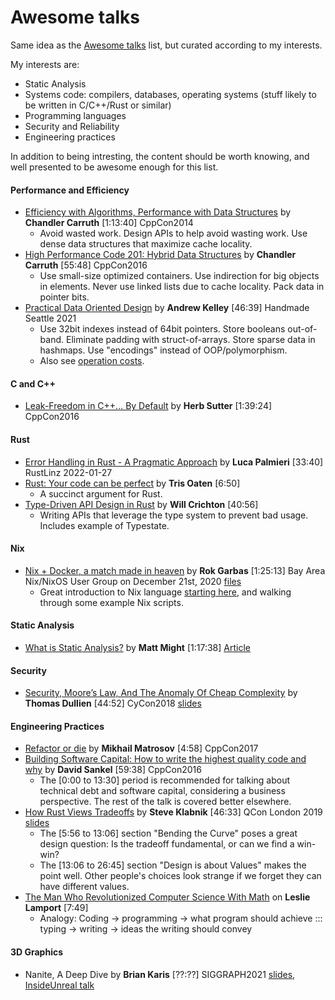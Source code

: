 # Awesome talks

Same idea as the [Awesome talks](https://github.com/JanVanRyswyck/awesome-talks) list, but curated according to my interests.

My interests are:
* Static Analysis
* Systems code: compilers, databases, operating systems (stuff likely to be written in C/C++/Rust or similar)
* Programming languages
* Security and Reliability
* Engineering practices

In addition to being intresting, the content should be worth knowing, and well presented to be awesome enough for this list.

#### Performance and Efficiency

* [Efficiency with Algorithms, Performance with Data Structures](https://www.youtube.com/watch?v=fHNmRkzxHWs) by **Chandler Carruth** [1:13:40] CppCon2014
  * Avoid wasted work. Design APIs to help avoid wasting work. Use dense data structures that maximize cache locality.
* [High Performance Code 201: Hybrid Data Structures](https://www.youtube.com/watch?v=vElZc6zSIXM) by **Chandler Carruth** [55:48] CppCon2016
  * Use small-size optimized containers. Use indirection for big objects in elements. Never use linked lists due to cache locality. Pack data in pointer bits.
* [Practical Data Oriented Design](https://vimeo.com/649009599) by **Andrew Kelley** [46:39] Handmade Seattle 2021
  * Use 32bit indexes instead of 64bit pointers. Store booleans out-of-band. Eliminate padding with struct-of-arrays. Store sparse data in hashmaps. Use "encodings" instead of OOP/polymorphism.
  * Also see [operation costs](http://ithare.com/infographics-operation-costs-in-cpu-clock-cycles/).

#### C and C++

* [Leak-Freedom in C++... By Default](https://www.youtube.com/watch?v=JfmTagWcqoE) by **Herb Sutter** [1:39:24] CppCon2016

#### Rust

* [Error Handling in Rust - A Pragmatic Approach](https://www.youtube.com/watch?v=jpVzSse7oJ4) by **Luca Palmieri** [33:40] RustLinz 2022-01-27
* [Rust: Your code can be perfect](https://www.youtube.com/watch?v=Q3AhzHq8ogs) by **Tris Oaten** [6:50]
  * A succinct argument for Rust.
* [Type-Driven API Design in Rust](https://www.youtube.com/watch?v=bnnacleqg6k) by **Will Crichton** [40:56]
  * Writing APIs that leverage the type system to prevent bad usage. Includes example of Typestate.

#### Nix

* [Nix + Docker, a match made in heaven](https://www.youtube.com/watch?v=WP_oAmV6C2U) by **Rok Garbas** [1:25:13] Bay Area Nix/NixOS User Group on December 21st, 2020 [files](https://github.com/garbas/talks/tree/main/2020-12-sf-meetup)
  * Great introduction to Nix language [starting here](https://www.youtube.com/watch?v=WP_oAmV6C2U&t=1630s), and walking through some example Nix scripts.

#### Static Analysis

* [What is Static Analysis?](https://www.youtube.com/watch?v=POvX4hYIoxg) by **Matt Might** [1:17:38] [Article](http://matt.might.net/articles/intro-static-analysis/)

#### Security

* [Security, Moore’s Law, And The Anomaly Of Cheap Complexity](https://www.err.ee/836236/video-google-0-projekti-tarkvarainseneri-ettekanne-cyconil) by **Thomas Dullien** [44:52] CyCon2018 [slides](https://docs.google.com/presentation/d/17bKudNDduvN-7hWv7S84MiHUj2AnOPNbwjTM8euDC8w/edit#slide=id.p1v)

#### Engineering Practices

* [Refactor or die](https://www.youtube.com/watch?v=fzmjXK9JZ9o) by **Mikhail Matrosov** [4:58] CppCon2017
* [Building Software Capital: How to write the highest quality code and why](https://www.youtube.com/watch?v=ta3S8CRN2TM) by **David Sankel** [59:38] CppCon2016
  * The [0:00 to 13:30] period is recommended for talking about technical debt and software capital, considering a business perspective. The rest of the talk is covered better elsewhere.
* [How Rust Views Tradeoffs](https://www.youtube.com/watch?v=2ajos-0OWts) by **Steve Klabnik** [46:33] QCon London 2019 [slides](https://qconlondon.com/system/files/presentation-slides/how_rust_views_tradeoffs.pdf)
  * The [5:56 to 13:06] section "Bending the Curve" poses a great design question: Is the tradeoff fundamental, or can we find a win-win?
  * The [13:06 to 26:45] section "Design is about Values" makes the point well. Other people's choices look strange if we forget they can have different values.
* [The Man Who Revolutionized Computer Science With Math](https://www.youtube.com/watch?v=rkZzg7Vowao) on **Leslie Lamport** [7:49]
  * Analogy:  Coding -> programming -> what program should achieve ::: typing -> writing -> ideas the writing should convey

#### 3D Graphics

* Nanite, A Deep Dive by **Brian Karis** [??:??] SIGGRAPH2021 [slides](http://advances.realtimerendering.com/s2021/Karis_Nanite_SIGGRAPH_Advances_2021_final.pdf), [InsideUnreal talk](https://youtu.be/TMorJX3Nj6U?t=3134)
